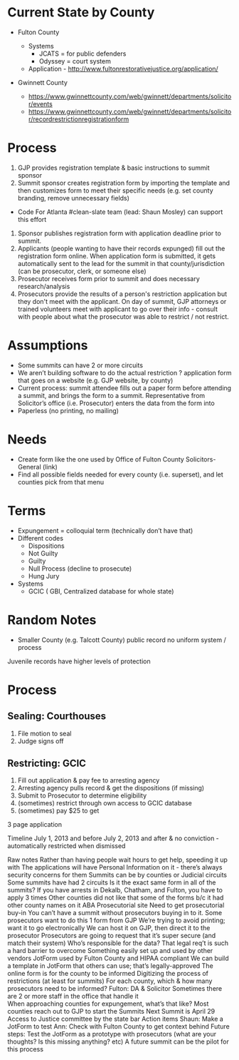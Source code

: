# Current State by County
* Fulton County
  * Systems
    * JCATS = for public defenders
    * Odyssey = court system
  * Application - http://www.fultonrestorativejustice.org/application/ 
  
* Gwinnett County
  * https://www.gwinnettcounty.com/web/gwinnett/departments/solicitor/events
  * https://www.gwinnettcounty.com/web/gwinnett/departments/solicitor/recordrestrictionregistrationform

# Process
1. GJP provides registration template & basic instructions to summit sponsor
1. Summit sponsor creates registration form by importing the template and then customizes form to meet their specific needs (e.g. set county branding, remove unnecessary fields)
  - Code For Atlanta #clean-slate team (lead: Shaun Mosley) can support this effort
1. Sponsor publishes registration form with application deadline prior to summit.
1. Applicants (people wanting to have their records expunged) fill out the registration form online. When application form is submitted, it gets automatically sent to the lead for the summit in that county/jurisdiction (can be prosecutor, clerk, or someone else)
1. Prosecutor receives form prior to summit and does necessary research/analysis
1. Prosecutors provide the results of a person's restriction application but they don't meet with the applicant.  On day of summit, GJP attorneys or trained volunteers meet with applicant to go over their info - consult with people about what the prosecutor was able to restrict / not restrict.

# Assumptions
* Some summits can have 2 or more circuits
* We aren’t building software to do the actual restriction ? application form that goes on a website (e.g. GJP website, by county)
* Current process: summit attendee fills out a paper form before attending a summit, and brings the form to a summit.  Representative from Solicitor’s office (i.e. Prosecutor) enters the data from the form into <insert system name here>
* Paperless (no printing, no mailing)

# Needs
* Create form like the one used by Office of Fulton County Solicitors-General (link)
* Find all possible fields needed for every county (i.e. superset), and let counties pick from that menu

# Terms
* Expungement = colloquial term (technically don’t have that)
* Different codes
    * Dispositions
    * Not Guilty
    * Guilty
    * Null Process (decline to prosecute)
    * Hung Jury
* Systems
    * GCIC (	GBI, Centralized database for whole state)

# Random Notes
* Smaller County (e.g. Talcott County)
	public record
	no uniform system / process

Juvenile records have higher levels of protection

# Process
## Sealing: Courthouses
1. File motion to seal
1. Judge signs off
## Restricting: GCIC
1. Fill out application & pay fee to arresting agency
1. Arresting agency pulls record & get the dispositions (if missing)
1. Submit to Prosecutor to determine eligibility
1. (sometimes) restrict through own access to GCIC database
1. (sometimes) pay $25 to get

3 page application

Timeline
	July 1, 2013 and before
	July 2, 2013 and after & no conviction - automatically restricted when dismissed



Raw notes
Rather than having people wait hours to get help, speeding it up with 
The applications will have Personal Information on it - there’s always security concerns for them
Summits can be by counties or Judicial circuits
Some summits have had 2 circuits
Is it the exact same form in all of the summits?
If you have arrests in Dekalb, Chatham, and Fulton, you have to apply 3 times
Other counties did not like that some of the forms b/c it had other county names on it
ABA Prosecutorial site
Need to get prosecutorial buy-in
You can’t have a summit without prosecutors buying in to it.
Some prosecutors want to do this
1 form from GJP
We’re trying to avoid printing; want it to go electronically
We can host it on GJP, then direct it to the prosecutor
Prosecutors are going to request that it’s super secure (and match their system)
Who’s responsible for the data?
That legal req’t is such a hard barrier to overcome
Something easily set up and used by other vendors
JotForm used by Fulton County and HIPAA compliant
We can build a template in JotForm that others can use; that’s legally-approved
The online form is for the county to be informed
Digitizing the process of restrictions (at least for summits)
For each county, which & how many prosecutors need to be informed?
Fulton: DA & Solicitor
Sometimes there are 2 or more staff in the office that handle it	
When approaching counties for expungement, what’s that like?
Most counties reach out to GJP to start the Summits
Next Summit is April 29
Access to Justice committee by the state bar
Action items
Shaun: Make a JotForm to test
Ann: Check with Fulton County to get context behind
Future steps:
Test the JotForm as a prototype with prosecutors (what are your thoughts? Is this missing anything? etc)
A future summit can be the pilot for this process
